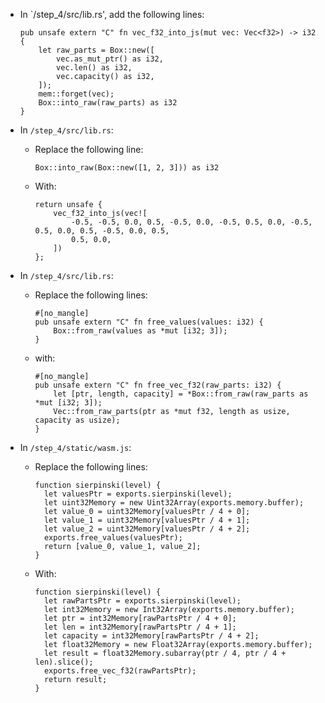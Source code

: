 * In `/step_4/src/lib.rs', add the following lines:
 
      pub unsafe extern "C" fn vec_f32_into_js(mut vec: Vec<f32>) -> i32 {
          let raw_parts = Box::new([
              vec.as_mut_ptr() as i32,
              vec.len() as i32,
              vec.capacity() as i32,
          ]);
          mem::forget(vec);
          Box::into_raw(raw_parts) as i32
      }

* In `/step_4/src/lib.rs`:

  * Replace the following line:
  
        Box::into_raw(Box::new([1, 2, 3])) as i32

  * With:
  
        return unsafe {
            vec_f32_into_js(vec![
                -0.5, -0.5, 0.0, 0.5, -0.5, 0.0, -0.5, 0.5, 0.0, -0.5, 0.5, 0.0, 0.5, -0.5, 0.0, 0.5,
                0.5, 0.0,
            ])
        };

* In `/step_4/src/lib.rs`:

  * Replace the following lines:
        
        #[no_mangle]
        pub unsafe extern "C" fn free_values(values: i32) {
            Box::from_raw(values as *mut [i32; 3]);
        }

  * with:

        #[no_mangle]
        pub unsafe extern "C" fn free_vec_f32(raw_parts: i32) {
            let [ptr, length, capacity] = *Box::from_raw(raw_parts as *mut [i32; 3]);
            Vec::from_raw_parts(ptr as *mut f32, length as usize, capacity as usize);
        }

* In `/step_4/static/wasm.js`:

  * Replace the following lines:
    
        function sierpinski(level) {
          let valuesPtr = exports.sierpinski(level);
          let uint32Memory = new Uint32Array(exports.memory.buffer);
          let value_0 = uint32Memory[valuesPtr / 4 + 0];
          let value_1 = uint32Memory[valuesPtr / 4 + 1];
          let value_2 = uint32Memory[valuesPtr / 4 + 2];
          exports.free_values(valuesPtr);
          return [value_0, value_1, value_2];
        }

  * With:
    
        function sierpinski(level) {
          let rawPartsPtr = exports.sierpinski(level);
          let int32Memory = new Int32Array(exports.memory.buffer);
          let ptr = int32Memory[rawPartsPtr / 4 + 0];
          let len = int32Memory[rawPartsPtr / 4 + 1];
          let capacity = int32Memory[rawPartsPtr / 4 + 2];
          let float32Memory = new Float32Array(exports.memory.buffer);
          let result = float32Memory.subarray(ptr / 4, ptr / 4 + len).slice();
          exports.free_vec_f32(rawPartsPtr);
          return result;
        }